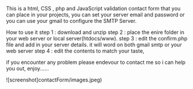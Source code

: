This is a html, CSS , php  and JavaScript validation contact form that you can place in your projects, 
you can set your server email and password or you can use your gmail to configure the SMTP Server.

How to use it
step 1 : download and unzip
step 2 : place the enire folder in your web server or local server(htdocs/www).
step 3 : edit the confirm.php file and add in your server details. it will word on both gmail smtp or your web server
step 4 : edit the contents to match your taste, 

if you encounter any problem please endevour to contact me so i can help you out, enjoy......

![screenshot]contactForm/images.jpeg)
